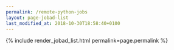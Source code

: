 ```yaml
---
permalink: /remote-python-jobs
layout: page-jobad-list
last_modified_at: 2018-10-30T18:58:40+0100
---
```

{% include render_jobad_list.html permalink=page.permalink %}
